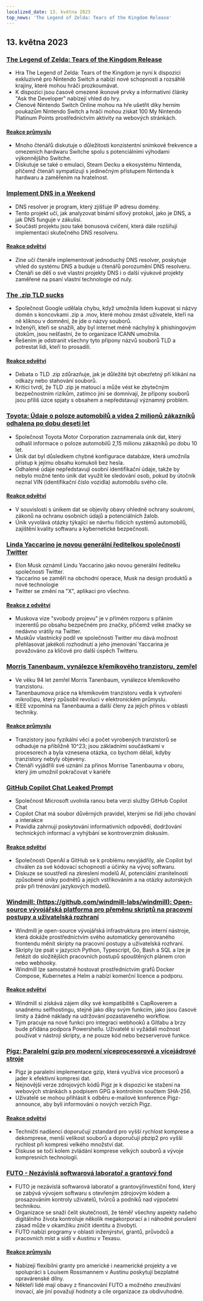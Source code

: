 ```yaml
---
localized_date: 13. května 2023
top_news: 'The Legend of Zelda: Tears of the Kingdom Release'
---
```




## 13. května 2023

### [The Legend of Zelda: Tears of the Kingdom Release](https://www.zelda.com/tears-of-the-kingdom/)

- Hra The Legend of Zelda: Tears of the Kingdom je nyní k dispozici exkluzivně pro Nintendo Switch a nabízí nové schopnosti a rozsáhlé krajiny, které mohou hráči prozkoumávat.
- K dispozici jsou časově omezené ikonové prvky a informativní články "Ask the Developer" nabízejí vhled do hry.
- Členové Nintendo Switch Online mohou na hře ušetřit díky herním poukazům Nintendo Switch a hráči mohou získat 100 My Nintendo Platinum Points prostřednictvím aktivity na webových stránkách.

#### [Reakce průmyslu](http://news.ycombinator.com/item?id=35912318)

- Mnoho čtenářů diskutuje o důležitosti konzistentní snímkové frekvence a omezeních hardwaru Switche spolu s potenciálními výhodami výkonnějšího Switche.
- Diskutuje se také o emulaci, Steam Decku a ekosystému Nintenda, přičemž čtenáři sympatizují s jedinečným přístupem Nintenda k hardwaru a zaměřením na hratelnost.

### [Implement DNS in a Weekend](https://implement-dns.wizardzines.com/)

- DNS resolver je program, který zjišťuje IP adresu domény.
- Tento projekt učí, jak analyzovat binární síťový protokol, jako je DNS, a jak DNS funguje v zákulisí.
- Součástí projektu jsou také bonusová cvičení, která dále rozšiřují implementaci skutečného DNS resolveru.

#### [Reakce odvětví](http://news.ycombinator.com/item?id=35916064)

- Zine učí čtenáře implementovat jednoduchý DNS resolver, poskytuje vhled do systému DNS a buduje u čtenářů porozumění DNS resolveru.
- Čtenáři se dělí o své vlastní projekty DNS i o další výukové projekty zaměřené na psaní vlastní technologie od nuly.

### [The .zip TLD sucks](https://financialstatement.zip/)

- Společnost Google udělala chybu, když umožnila lidem kupovat si názvy domén s koncovkami .zip a .mov, které mohou zmást uživatele, kteří na ně kliknou v domnění, že jde o názvy souborů.
- Inženýři, kteří se snažili, aby byl internet méně náchylný k phishingovým útokům, jsou nešťastní, že to organizace ICANN umožnila.
- Řešením je odstranit všechny tyto přípony názvů souborů TLD a potrestat lidi, kteří to prosadili.

#### [Reakce odvětví](http://news.ycombinator.com/item?id=35920336)

- Debata o TLD .zip zdůrazňuje, jak je důležité být obezřetný při klikání na odkazy nebo stahování souborů.
- Kritici tvrdí, že TLD .zip je matoucí a může vést ke zbytečným bezpečnostním rizikům, zatímco jiní se domnívají, že přípony souborů jsou příliš úzce spjaty s obsahem a nepředstavují významný problém.

### [Toyota: Údaje o poloze automobilů a videa 2 milionů zákazníků odhalena po dobu deseti let](https://www.bleepingcomputer.com/news/security/toyota-car-location-data-of-2-million-customers-exposed-for-ten-years/)

- Společnost Toyota Motor Corporation zaznamenala únik dat, který odhalil informace o poloze automobilů 2,15 milionu zákazníků po dobu 10 let.
- Únik dat byl důsledkem chybné konfigurace databáze, která umožnila přístup k jejímu obsahu komukoli bez hesla.
- Odhalené údaje nepředstavují osobní identifikační údaje, takže by nebylo možné tento únik dat využít ke sledování osob, pokud by útočník neznal VIN (identifikační číslo vozidla) automobilu svého cíle.

#### [Reakce odvětví](http://news.ycombinator.com/item?id=35919133)

- V souvislosti s únikem dat se objevily obavy ohledně ochrany soukromí, zákonů na ochranu osobních údajů a potenciálních žalob.
- Únik vyvolává otázky týkající se návrhu řídicích systémů automobilů, zajištění kvality softwaru a kybernetické bezpečnosti.

### [Linda Yaccarino je novou generální ředitelkou společnosti Twitter](https://twitter.com/elonmusk/status/1657050349608501249)

- Elon Musk oznámil Lindu Yaccarino jako novou generální ředitelku společnosti Twitter.
- Yaccarino se zaměří na obchodní operace, Musk na design produktů a nové technologie
- Twitter se změní na "X", aplikaci pro všechno.

#### [Reakce z odvětví](http://news.ycombinator.com/item?id=35917912)

- Muskova vize "svobody projevu" je v přímém rozporu s přáním inzerentů po obsahu bezpečném pro značky, přičemž velké značky se nedávno vrátily na Twitter.
- Muskův vlastnický podíl ve společnosti Twitter mu dává možnost přehlasovat jakékoli rozhodnutí a jeho jmenování Yaccarina je považováno za klíčové pro další úspěch Twitteru.

### [Morris Tanenbaum, vynálezce křemíkového tranzistoru, zemřel](https://spectrum.ieee.org/in-memoriam-may-2023)

- Ve věku 94 let zemřel Morris Tanenbaum, vynálezce křemíkového tranzistoru.
- Tanenbaumova práce na křemíkovém tranzistoru vedla k vytvoření mikročipu, který způsobil revoluci v elektronickém průmyslu.
- IEEE vzpomíná na Tanenbauma a další členy za jejich přínos v oblasti techniky.

#### [Reakce průmyslu](http://news.ycombinator.com/item?id=35920261)

- Tranzistory jsou fyzikální věci a počet vyrobených tranzistorů se odhaduje na přibližně 10^23; jsou základními součástkami v procesorech a byla vznesena otázka, co bychom dělali, kdyby tranzistory nebyly objeveny.
- Čtenáři vyjádřili své uznání za přínos Morrise Tanenbauma v oboru, který jim umožnil pokračovat v kariéře

### [GitHub Copilot Chat Leaked Prompt](https://twitter.com/marvinvonhagen/status/1657060506371346432)

- Společnost Microsoft uvolnila ranou beta verzi služby GitHub Copilot Chat
- Copilot Chat má soubor důvěrných pravidel, kterými se řídí jeho chování a interakce
- Pravidla zahrnují poskytování informativních odpovědí, dodržování technických informací a vyhýbání se kontroverzním diskusím.

#### [Reakce odvětví](http://news.ycombinator.com/item?id=35921375)

- Společnosti OpenAI a GitHub se k problému nevyjádřily, ale Copilot byl chválen za své kódovací schopnosti a účinky na vývoj softwaru.
- Diskuze se soustředí na zkreslení modelů AI, potenciální zranitelnosti způsobené úniky podnětů a jejich vstřikováním a na otázky autorských práv při trénování jazykových modelů.

### [Windmill: (https://github.com/windmill-labs/windmill): Open-source vývojářská platforma pro přeměnu skriptů na pracovní postupy a uživatelská rozhraní](https://github.com/windmill-labs/windmill)

- Windmill je open-source vývojářská infrastruktura pro interní nástroje, která dokáže prostřednictvím svého automaticky generovaného frontendu měnit skripty na pracovní postupy a uživatelská rozhraní.
- Skripty lze psát v jazycích Python, Typescript, Go, Bash a SQL a lze je řetězit do složitějších pracovních postupů spouštěných plánem cron nebo webhooky.
- Windmill lze samostatně hostovat prostřednictvím grafů Docker Compose, Kubernetes a Helm a nabízí komerční licence a podporu.

#### [Reakce odvětví](http://news.ycombinator.com/item?id=35920082)

- Windmill si získává zájem díky své kompatibilitě s CapRoverem a snadnému selfhostingu, stejně jako díky svým funkcím, jako jsou časové limity a žádné náklady na udržování pozastaveného workflow.
- Tým pracuje na nové funkci pro integraci webhooků a Gitlabu a brzy bude přidána podpora Powershellu. Uživatelé si vyžádali možnost používat v nástroji skripty, a ne pouze kód nebo bezserverové funkce.

### [Pigz: Paralelní gzip pro moderní víceprocesorové a vícejádrové stroje](https://zlib.net/pigz/)

- Pigz je paralelní implementace gzip, která využívá více procesorů a jader k efektivní kompresi dat.
- Nejnovější verze zdrojových kódů Pigz je k dispozici ke stažení na webových stránkách s podpisem GPG a kontrolním součtem SHA-256.
- Uživatelé se mohou přihlásit k odběru e-mailové konference Pigz-announce, aby byli informováni o nových verzích Pigz.

#### [Reakce odvětví](http://news.ycombinator.com/item?id=35914447)

- Techničtí nadšenci doporučují zstandard pro vyšší rychlost komprese a dekomprese, menší velikost souborů a doporučují pbzip2 pro vyšší rychlost při kompresi velkého množství dat.
- Diskuse se točí kolem zvládání komprese velkých souborů a vývoje kompresních technologií.

### [FUTO - Nezávislá softwarová laboratoř a grantový fond](https://futo.org/)

- FUTO je nezávislá softwarová laboratoř a grantový/investiční fond, který se zabývá vývojem softwaru s otevřeným zdrojovým kódem a prosazováním kontroly uživatelů, tvůrců a podniků nad výpočetní technikou.
- Organizace se snaží čelit skutečnosti, že téměř všechny aspekty našeho digitálního života kontroluje několik megakorporací a i náhodné porušení zásad může v okamžiku zničit identitu a živobytí.
- FUTO nabízí programy v oblasti inženýrství, grantů, průvodců a pracovních míst a sídlí v Austinu v Texasu.

#### [Reakce průmyslu](http://news.ycombinator.com/item?id=35911406)

- Nabízejí flexibilní granty pro americké i neamerické projekty a ve spolupráci s Louisem Rossmannem v Austinu poskytují bezplatné opravárenské dílny.
- Někteří lidé mají obavy z financování FUTO a možného zneužívání inovací, ale jiní považují hodnoty a cíle organizace za obdivuhodné.

</Steps>
